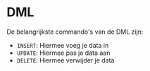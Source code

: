 # DML

De belangrijkste commando's van de DML zijn:

* `INSERT`: Hiermee voeg je data in
* `UPDATE`: Hiermee pas je data aan
* `DELETE`: Hiermee verwijder je data

